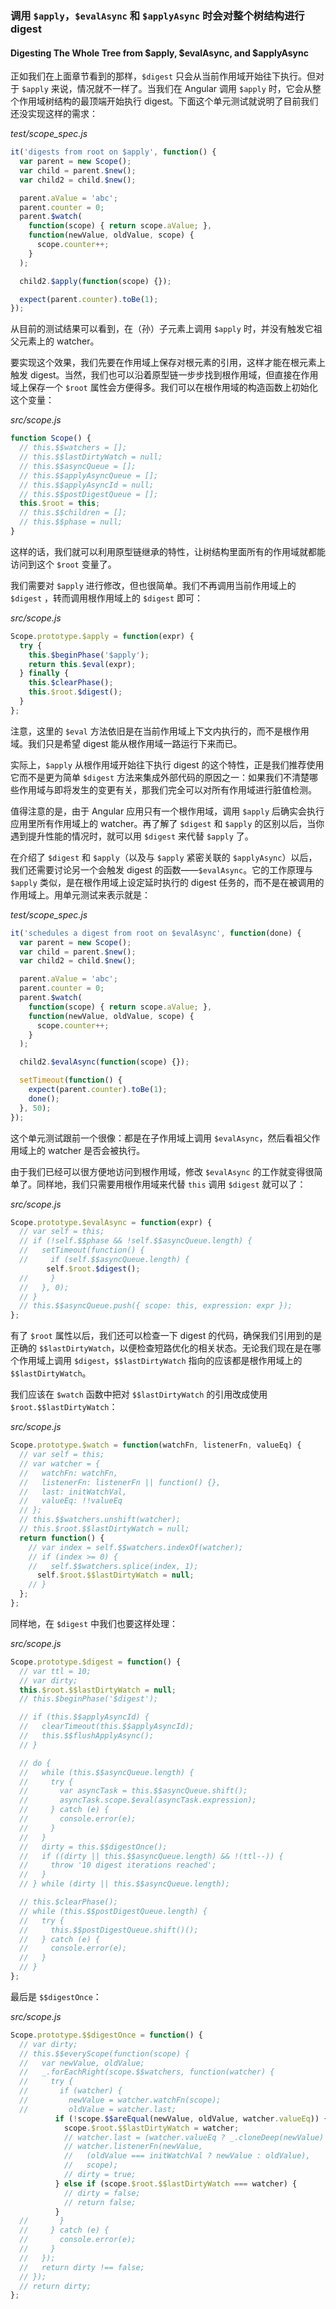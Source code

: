 ### 调用 `$apply`，`$evalAsync` 和 `$applyAsync` 时会对整个树结构进行 digest

#### Digesting The Whole Tree from $apply, $evalAsync, and $applyAsync

正如我们在上面章节看到的那样，`$digest` 只会从当前作用域开始往下执行。但对于 `$apply` 来说，情况就不一样了。当我们在 Angular 调用 `$apply` 时，它会从整个作用域树结构的最顶端开始执行 digest。下面这个单元测试就说明了目前我们还没实现这样的需求：

_test/scope\_spec.js_

```js
it('digests from root on $apply', function() {
  var parent = new Scope();
  var child = parent.$new();
  var child2 = child.$new();

  parent.aValue = 'abc';
  parent.counter = 0;
  parent.$watch(
    function(scope) { return scope.aValue; },
    function(newValue, oldValue, scope) {
      scope.counter++;
    }
  );

  child2.$apply(function(scope) {});

  expect(parent.counter).toBe(1);
});
```

从目前的测试结果可以看到，在（孙）子元素上调用 `$apply` 时，并没有触发它祖父元素上的 watcher。

要实现这个效果，我们先要在作用域上保存对根元素的引用，这样才能在根元素上触发 digest。当然，我们也可以沿着原型链一步步找到根作用域，但直接在作用域上保存一个 `$root` 属性会方便得多。我们可以在根作用域的构造函数上初始化这个变量：

_src/scope.js_

```js
function Scope() {
  // this.$$watchers = [];
  // this.$$lastDirtyWatch = null;
  // this.$$asyncQueue = [];
  // this.$$applyAsyncQueue = [];
  // this.$$applyAsyncId = null;
  // this.$$postDigestQueue = [];
  this.$root = this;
  // this.$$children = [];
  // this.$$phase = null;
}
```

这样的话，我们就可以利用原型链继承的特性，让树结构里面所有的作用域就都能访问到这个 `$root` 变量了。

我们需要对 `$apply` 进行修改，但也很简单。我们不再调用当前作用域上的 `$digest` ，转而调用根作用域上的 `$digest` 即可：

_src/scope.js_

```js
Scope.prototype.$apply = function(expr) {
  try {
    this.$beginPhase('$apply');
    return this.$eval(expr);
  } finally {
    this.$clearPhase();
    this.$root.$digest();
  }
};
```

注意，这里的 `$eval` 方法依旧是在当前作用域上下文内执行的，而不是根作用域。我们只是希望 digest 能从根作用域一路运行下来而已。

实际上，`$apply` 从根作用域开始往下执行 digest 的这个特性，正是我们推荐使用它而不是更为简单 `$digest` 方法来集成外部代码的原因之一：如果我们不清楚哪些作用域与即将发生的变更有关，那我们完全可以对所有作用域进行脏值检测。

值得注意的是，由于 Angular 应用只有一个根作用域，调用 `$apply` 后确实会执行应用里所有作用域上的 watcher。再了解了 `$digest` 和 `$apply` 的区别以后，当你遇到提升性能的情况时，就可以用 `$digest` 来代替 `$apply` 了。

在介绍了 `$digest` 和 `$apply`（以及与 `$apply` 紧密关联的 `$applyAsync`）以后，我们还需要讨论另一个会触发 digest 的函数——`$evalAsync`。它的工作原理与 `$apply` 类似，是在根作用域上设定延时执行的 digest 任务的，而不是在被调用的作用域上。用单元测试来表示就是：

_test/scope\_spec.js_

```js
it('schedules a digest from root on $evalAsync', function(done) {
  var parent = new Scope();
  var child = parent.$new();
  var child2 = child.$new();

  parent.aValue = 'abc';
  parent.counter = 0;
  parent.$watch(
    function(scope) { return scope.aValue; },
    function(newValue, oldValue, scope) {
      scope.counter++;
    }
  );

  child2.$evalAsync(function(scope) {});

  setTimeout(function() {
    expect(parent.counter).toBe(1);
    done();
  }, 50);
});
```

这个单元测试跟前一个很像：都是在子作用域上调用 `$evalAsync`，然后看祖父作用域上的 watcher 是否会被执行。

由于我们已经可以很方便地访问到根作用域，修改 `$evalAsync` 的工作就变得很简单了。同样地，我们只需要用根作用域来代替 `this` 调用 `$digest` 就可以了：

_src/scope.js_

```js
Scope.prototype.$evalAsync = function(expr) {
  // var self = this;
  // if (!self.$$phase && !self.$$asyncQueue.length) {
  //   setTimeout(function() {
  //     if (self.$$asyncQueue.length) {
        self.$root.$digest();
  //     }
  //   }, 0);
  // }
  // this.$$asyncQueue.push({ scope: this, expression: expr });
};
```

有了 `$root` 属性以后，我们还可以检查一下 digest 的代码，确保我们引用到的是正确的 `$$lastDirtyWatch`，以便检查短路优化的相关状态。无论我们现在是在哪个作用域上调用 `$digest`，`$$lastDirtyWatch` 指向的应该都是根作用域上的 `$$lastDirtyWatch`。

我们应该在 `$watch` 函数中把对 `$$lastDirtyWatch` 的引用改成使用 `$root.$$lastDirtyWatch`：

_src/scope.js_

```js
Scope.prototype.$watch = function(watchFn, listenerFn, valueEq) {
  // var self = this;
  // var watcher = {
  //   watchFn: watchFn,
  //   listenerFn: listenerFn || function() {},
  //   last: initWatchVal,
  //   valueEq: !!valueEq
  // };
  // this.$$watchers.unshift(watcher);
  // this.$root.$$lastDirtyWatch = null;
  return function() {
    // var index = self.$$watchers.indexOf(watcher);
    // if (index >= 0) {
    //   self.$$watchers.splice(index, 1);
      self.$root.$$lastDirtyWatch = null;
    // }
  };
};
```

同样地，在 `$digest` 中我们也要这样处理：

_src/scope.js_

```js
Scope.prototype.$digest = function() {
  // var ttl = 10;
  // var dirty;
  this.$root.$$lastDirtyWatch = null;
  // this.$beginPhase('$digest');

  // if (this.$$applyAsyncId) {
  //   clearTimeout(this.$$applyAsyncId);
  //   this.$$flushApplyAsync();
  // }

  // do {
  //   while (this.$$asyncQueue.length) {
  //     try {
  //       var asyncTask = this.$$asyncQueue.shift();
  //       asyncTask.scope.$eval(asyncTask.expression);
  //     } catch (e) {
  //       console.error(e);
  //     }
  //   }
  //   dirty = this.$$digestOnce();
  //   if ((dirty || this.$$asyncQueue.length) && !(ttl--)) {
  //     throw '10 digest iterations reached';
  //   }
  // } while (dirty || this.$$asyncQueue.length);

  // this.$clearPhase();
  // while (this.$$postDigestQueue.length) {
  //   try {
  //     this.$$postDigestQueue.shift()();
  //   } catch (e) {
  //     console.error(e);
  //   }
  // }
};
```

最后是 `$$digestOnce`：

_src/scope.js_

```js
Scope.prototype.$$digestOnce = function() {
  // var dirty;
  // this.$$everyScope(function(scope) {
  //   var newValue, oldValue;
  //   _.forEachRight(scope.$$watchers, function(watcher) {
  //     try {
  //       if (watcher) {
  //         newValue = watcher.watchFn(scope);
  //         oldValue = watcher.last;
          if (!scope.$$areEqual(newValue, oldValue, watcher.valueEq)) {
            scope.$root.$$lastDirtyWatch = watcher;
            // watcher.last = (watcher.valueEq ? _.cloneDeep(newValue) : newValue);
            // watcher.listenerFn(newValue,
            //   (oldValue === initWatchVal ? newValue : oldValue),
            //   scope);
            // dirty = true;
          } else if (scope.$root.$$lastDirtyWatch === watcher) {
            // dirty = false;
            // return false;
          }
  //       }
  //     } catch (e) {
  //       console.error(e);
  //     }
  //   });
  //   return dirty !== false;
  // });
  // return dirty;
};
```



